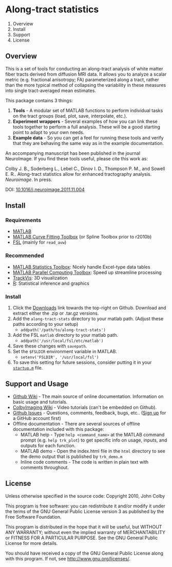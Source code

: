 Along-tract statistics
========================
1. Overview
2. Install
3. Support
4. License

Overview
--------
This is a set of tools for conducting an along-tract analysis of white matter fiber tracts derived from diffusion MRI data. It allows you to analyze a scalar metric (e.g. fractional anisotropy; FA) parameterized along a tract, rather than the more typical method of collapsing the variability in these measures into single tract-averaged mean estimates.

This package contains 3 things:

1. **Tools** - A modular set of MATLAB functions to perform individual tasks on the tract groups (load, plot, save, interpolate, etc.).
2. **Experiment wrappers** - Several examples of how you can link these tools together to perform a full analysis. These will be a good starting point to adapt to your own needs.
3. **Example data** - So you can get a feel for running these tools and verify that they are behaving the same way as in the example documentation.

An accompanying manuscript has been published in the journal NeuroImage. If you find these tools useful, please cite this work as:

Colby J. B., Soderberg L., Lebel C., Dinov I. D., Thompson P. M., and Sowell E. R.. Along-tract statistics allow for enhanced tractography analysis. *Neuroimage*. In press.

DOI: [10.1016/j.neuroimage.2011.11.004](http://dx.doi.org/10.1016/j.neuroimage.2011.11.004)

Install
-------
### Requirements

- [MATLAB](http://www.mathworks.com/products/matlab)
- [MATLAB Curve Fitting Toolbox](http://www.mathworks.com/products/curvefitting) (or Spline Toolbox prior to r2010b)
- [FSL](http://www.fmrib.ox.ac.uk/fsl) (mainly for `read_avw`)

### Recommended
- [MATLAB Statistics Toolbox](http://www.mathworks.com/products/statistics): Nicely handle Excel-type data tables
- [MATLAB Parallel Computing Toolbox](http://www.mathworks.com/products/parallel-computing): Speed up streamline processing
- [TrackVis](http://www.trackvis.org): 3D visualization
- [R](http://www.r-project.org): Statistical inference and graphics
 
### Install
1. Click the [Downloads](http://github.com/johncolby/along-tract-stats/archives/master) link towards the top-right on Github. Download and extract either the .zip or .tar.gz versions.
2. Add the `along-tract-stats` directory to your matlab path. (Adjust these paths according to your setup)
    - `addpath('/path/to/along-tract-stats')`
3. Add the FSL `matlab` directory to your matlab path.
    - `addpath('/usr/local/fsl/etc/matlab')`
4. Save these changes with `savepath`.
5. Set the `$FSLDIR` environment variable in MATLAB.
    - `setenv('FSLDIR', '/usr/local/fsl')`
6. To save this setting for future sessions, consider putting it in your [`startup.m`](http://www.mathworks.com/help/techdoc/ref/startup.html) file.

Support and Usage
-----------------
- [Github Wiki](http://github.com/johncolby/along-tract-stats/wiki) - The main source of online documentation. Information on basic usage and tutorials.
- [ColbyImaging Wiki](http://www.colbyimaging.com/wiki/neuroimaging/along-tract-stats) - Video tutorials (can't be embedded on Github).
- [Github Issues](http://github.com/johncolby/along-tract-stats/issues) - Questions, comments, feedback, bugs, etc.. ([Sign up](https://github.com/signup/free) for a GitHub account first)
- Offline documentation - There are several sources of offline documentation included with this package:
    - MATLAB help - Type `help <command_name>` at the MATLAB command prompt (e.g. `help trk_plot`) to get specific info on usage, inputs, and outputs for each function.
    - MATLAB demo - Open the index.html file in the `html` directory to see the demo output that is published by `trk_demo.m`
    - Inline code comments - The code is written in plain text with comments throughout. 

License
-------
Unless otherwise specified in the source code:
Copyright 2010, John Colby

This program is free software: you can redistribute it and/or modify it under the terms of the GNU General Public License version 3 as published by the Free Software Foundation.

This program is distributed in the hope that it will be useful, but WITHOUT ANY WARRANTY; without even the implied warranty of MERCHANTABILITY or FITNESS FOR A PARTICULAR PURPOSE.  See the GNU General Public License for more details.

You should have received a copy of the GNU General Public License along with this program.  If not, see <http://www.gnu.org/licenses/>.